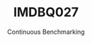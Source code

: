 ---
layout: docu
title: IMDBQ027
subtitle: Continuous Benchmarking
selected: IMDB
expanded: Benchmarking
benchmark: /individual_results/IMDBQ027.html
---